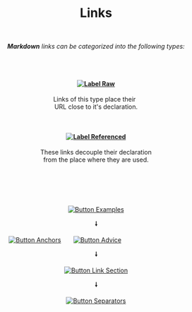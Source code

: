 
<div align = center>
         
# Links
         
<br>

***Markdown*** *links can be categorized into the following types:*

<br>
<br>

#### [![Label Raw]][#]

Links of this type place their <br>
URL close to it's declaration.

<br>

#### [![Label Referenced]][#]

These links decouple their declaration <br>
from the place where they are used.

<br>
<br>
<br>
<br>

[![Button Examples]][Examples]

**🠗**

[![Button Anchors]][Anchors]      [![Button Advice]][Advice]                              

**🠗**

[![Button Link Section]][Link Section]

**🠗**

[![Button Separators]][Separators]

</div>

<br>
<br>


<!----------------------------------------------------------------------------->

[Label Referenced]: https://img.shields.io/badge/Ｒｅｆｅｒｅｎｃｅｄ-609926?style=for-the-badge
[Label Raw]: https://img.shields.io/badge/Ｒａｗ-A22430?style=for-the-badge

[#]: #

<!---------------------------------{ Sections }-------------------------------->

[Link Section]: Sections/Link%20Section.md 'Creating sections dedicated to links.'
[Separators]: Sections/Separators.md 'A small list of separator examples.'
[Examples]: Sections/Examples.md 'Examples of the link types.'
[Anchors]: Sections/Anchors.md 'How to place anchor links.'
[Advice]: Sections/Advice.md 'What this guide recommends.'


<!---------------------------------{ Buttons }--------------------------------->

[Button Link Section]: https://img.shields.io/badge/Link_Section-D77310?style=for-the-badge&logoColor=white&logo=ElasticStack
[Button Separators]: https://img.shields.io/badge/Separators-0D597F?style=for-the-badge&logoColor=white&logo=Clyp
[Button Examples]: https://img.shields.io/badge/Examples-006643?style=for-the-badge&logoColor=white&logo=CodeReview
[Button Anchors]: https://img.shields.io/badge/⚓_Anchors-41454A?style=for-the-badge
[Button Advice]: https://img.shields.io/badge/Advice-0E85CD?style=for-the-badge&logoColor=white&logo=GitHub


